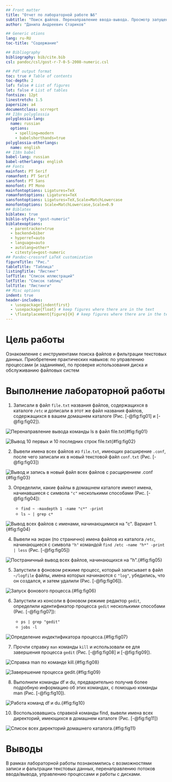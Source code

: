 ```yaml
---
## Front matter
title: "Отчет по лабораторной работе №6"
subtitle: "Поиск файлов. Перенаправление ввода-вывода. Просмотр запущенных процессов"
author: "Данила Андреевич Стариков"

## Generic otions
lang: ru-RU
toc-title: "Содержание"

## Bibliography
bibliography: bib/cite.bib
csl: pandoc/csl/gost-r-7-0-5-2008-numeric.csl

## Pdf output format
toc: true # Table of contents
toc-depth: 2
lof: false # List of figures
lot: false # List of tables
fontsize: 12pt
linestretch: 1.5
papersize: a4
documentclass: scrreprt
## I18n polyglossia
polyglossia-lang:
  name: russian
  options:
	- spelling=modern
	- babelshorthands=true
polyglossia-otherlangs:
  name: english
## I18n babel
babel-lang: russian
babel-otherlangs: english
## Fonts
mainfont: PT Serif
romanfont: PT Serif
sansfont: PT Sans
monofont: PT Mono
mainfontoptions: Ligatures=TeX
romanfontoptions: Ligatures=TeX
sansfontoptions: Ligatures=TeX,Scale=MatchLowercase
monofontoptions: Scale=MatchLowercase,Scale=0.9
## Biblatex
biblatex: true
biblio-style: "gost-numeric"
biblatexoptions:
  - parentracker=true
  - backend=biber
  - hyperref=auto
  - language=auto
  - autolang=other*
  - citestyle=gost-numeric
## Pandoc-crossref LaTeX customization
figureTitle: "Рис."
tableTitle: "Таблица"
listingTitle: "Листинг"
lofTitle: "Список иллюстраций"
lotTitle: "Список таблиц"
lolTitle: "Листинги"
## Misc options
indent: true
header-includes:
  - \usepackage{indentfirst}
  - \usepackage{float} # keep figures where there are in the text
  - \floatplacement{figure}{H} # keep figures where there are in the text
---
```


# Цель работы

Ознакомление с инструментами поиска файлов и фильтрации текстовых данных. Приобретение практических навыков: по управлению процессами (и заданиями), по проверке использования диска и обслуживанию файловых систем

# Выполнение лабораторной работы

1. Записали в файл `file.txt` названия файлов, содержащихся в каталоге `/etc` и дописали в этот же файл названия файлов, содержащихся в вашем домашнем каталоге (Рис. [-@fig:fig01] и [-@fig:fig02]).

![Перенаправление вывода команды ls в файл file.txt](image/image01.png){#fig:fig01}

![Вывод 10 первых и 10 последних строк file.txt](image/image02.png){#fig:fig02}

2. Вывели имена всех файлов из `file.txt`, имеющих расширение `.conf`, после чего записали их в новый текстовой файл `conf.txt` (Рис. [-@fig:fig03])

![Вывод и запись в новый файл всех файлов с расщирением .conf](image/image03.png){#fig:fig03}


3. Определили, какие файлы в  домашнем каталоге имеют имена, начинавшиеся с символа `"c"` несколькими способами  (Рис. [-@fig:fig04]):
    
    * `find ~ -maxdepth 1 -name "c*" -print`
    * `ls ~ | grep c*`

![Вывод всех файлов с именами, начинающимися на "с". Вариант 1.](image/image04.png){#fig:fig04}
    
4. Вывели на экран (по странично) имена файлов из каталога `/etc`, начинающиеся с символа `"h"` командой `find /etc -name "h*" -print | less` (Рис. [-@fig:fig05])

![Постраничный вывод всех файлов, начинающихся на "h".](image/image05.png){#fig:fig05}

5. Запустили в фоновом режиме процесс, который записывает в файл `~/logfile` файлы, имена которых начинаются с `"log"`, убедились, что он создался, и затем удалили (Рис. [-@fig:fig06]).

![Запуск фонового процесса.](image/image06.png){#fig:fig06}

6. Запустили из консоли в фоновом режиме редактор `gedit`, определили идентификатор процесса `gedit` несколькими способами (Рис. [-@fig:fig07]):
    
    * `ps | grep "gedit"`
    * `jobs -l`
    
![Определение индектификатора процесса.](image/image07.png){#fig:fig07}
    
7. Прочли справку `man` команды `kill` и использовали ее для завершения процесса `gedit` (Рис. [-@fig:fig08] и [-@fig:fig09]).

![Справка man по команде kill.](image/image08.png){#fig:fig08}

![Заверешение процесса gedit.](image/image09.png){#fig:fig09}

8. Выполнили команды df и du, предварительно получив более подробную информацию об этих командах, с помощью команды man (Рис. [-@fig:fig10]).

![Работа команд df и du.](image/image10.png){#fig:fig10}

10. Воспользовавшись справкой команды find, вывели имена всех директорий, имеющихся в домашнем каталоге (Рис. [-@fig:fig11])

![Список всех директорий домашнего каталога.](image/image11.png){#fig:fig11}

# Выводы

В рамках лабораторной работы познакомились с возможностями записи и фальтрации текстовых данных, перенаправлению потоков ввода/вывода, управлению процессами и работы с дисками.
